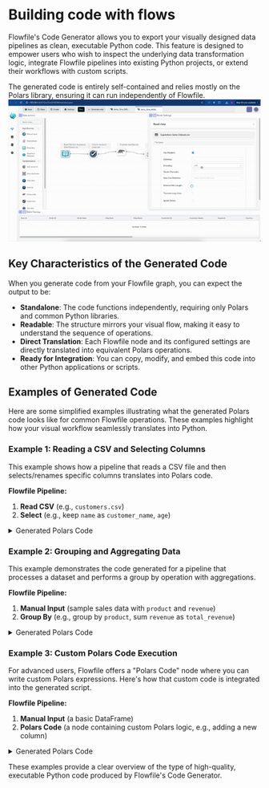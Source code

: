 # Building code with flows

Flowfile's Code Generator allows you to export your visually designed data pipelines as clean, executable Python code. This feature is designed to empower users who wish to inspect the underlying data transformation logic, integrate Flowfile pipelines into existing Python projects, or extend their workflows with custom scripts.

The generated code is entirely self-contained and relies mostly on the Polars library, ensuring it can run independently of Flowfile.
![code_generator](../assets/images/guides/code_generator/code_generator.gif)

## Key Characteristics of the Generated Code

When you generate code from your Flowfile graph, you can expect the output to be:

* **Standalone**: The code functions independently, requiring only Polars and common Python libraries.
* **Readable**: The structure mirrors your visual flow, making it easy to understand the sequence of operations.
* **Direct Translation**: Each Flowfile node and its configured settings are directly translated into equivalent Polars operations.
* **Ready for Integration**: You can copy, modify, and embed this code into other Python applications or scripts.

## Examples of Generated Code

Here are some simplified examples illustrating what the generated Polars code looks like for common Flowfile operations. These examples highlight how your visual workflow seamlessly translates into Python.

### Example 1: Reading a CSV and Selecting Columns

This example shows how a pipeline that reads a CSV file and then selects/renames specific columns translates into Polars code.

**Flowfile Pipeline:**

1.  **Read CSV** (e.g., `customers.csv`)
2.  **Select** (e.g., keep `name` as `customer_name`, `age`)

<details markdown="1">
<summary>Generated Polars Code</summary>

```python
# Example 1: Reading a CSV and Selecting Columns
import polars as pl

def run_etl_pipeline():
    """
    ETL Pipeline: Example CSV Read and Select
    Generated from Flowfile
    """
    df_1 = pl.scan_csv("/path/to/your/customers.csv")
    df_2 = df_1.select(
        pl.col("name").alias("customer_name"),
        pl.col("age")
    )
    return df_2

if __name__ == "__main__":
    pipeline_output = run_etl_pipeline()
```

</details>

### Example 2: Grouping and Aggregating Data

This example demonstrates the code generated for a pipeline that processes a dataset and performs a group by operation with aggregations.

**Flowfile Pipeline:**

1.  **Manual Input** (sample sales data with `product` and `revenue`)
2.  **Group By** (e.g., group by `product`, sum `revenue` as `total_revenue`)

<details markdown="1">
<summary>Generated Polars Code</summary>

```python
# Example 2: Grouping and Aggregating Data
import polars as pl

def run_etl_pipeline():
    """
    ETL Pipeline: Example Grouping and Aggregating
    Generated from Flowfile
    """
    # Simplified manual input example
    df_1 = pl.LazyFrame(
        {
            "product": ["A", "B", "A", "B", "C"],
            "quantity": [10, 20, 15, 25, 30],
            "price": [100.0, 200.0, 100.0, 200.0, 150.0],
        }
    )
    df_2 = df_1.group_by(["product"]).agg([
        pl.col("quantity").sum().alias("total_quantity"),
        pl.col("price").mean().alias("avg_price"),
    ])
    return df_2

if __name__ == "__main__":
    pipeline_output = run_etl_pipeline()
```

</details>

### Example 3: Custom Polars Code Execution

For advanced users, Flowfile offers a "Polars Code" node where you can write custom Polars expressions. Here's how that custom code is integrated into the generated script.

**Flowfile Pipeline:**

1.  **Manual Input** (a basic DataFrame)
2.  **Polars Code** (a node containing custom Polars logic, e.g., adding a new column)

<details markdown="1">
<summary>Generated Polars Code</summary>

```python
# Example 3: Custom Polars Code Execution
import polars as pl

def run_etl_pipeline():
    """
    ETL Pipeline: Custom Polars Code Example
    Generated from Flowfile
    """
    df_1 = pl.LazyFrame({"value": [1, 2, 3]})

    # Custom Polars code as defined in the Flowfile node
    def _custom_code_node_name(input_df: pl.LazyFrame):
        return input_df.with_columns((pl.col('value') * 10).alias('scaled_value'))

    df_2 = _custom_code_node_name(df_1)
    return df_2

if __name__ == "__main__":
    pipeline_output = run_etl_pipeline()
```

</details>

These examples provide a clear overview of the type of high-quality, executable Python code produced by Flowfile's Code Generator.